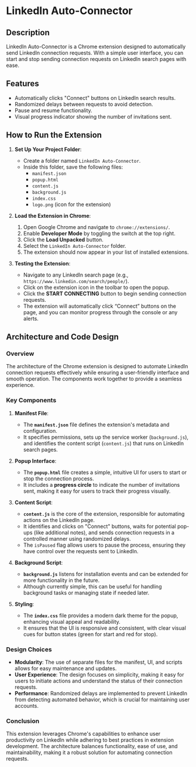 # LinkedIn Auto-Connector

## Description
LinkedIn Auto-Connector is a Chrome extension designed to automatically send LinkedIn connection requests. With a simple user interface, you can start and stop sending connection requests on LinkedIn search pages with ease.

## Features
- Automatically clicks "Connect" buttons on LinkedIn search results.
- Randomized delays between requests to avoid detection.
- Pause and resume functionality.
- Visual progress indicator showing the number of invitations sent.

## How to Run the Extension

1. **Set Up Your Project Folder**:
   - Create a folder named `LinkedIn Auto-Connector`.
   - Inside this folder, save the following files:
     - `manifest.json`
     - `popup.html`
     - `content.js`
     - `background.js`
     - `index.css`
     - `logo.png` (icon for the extension)

2. **Load the Extension in Chrome**:
   1. Open Google Chrome and navigate to `chrome://extensions/`.
   2. Enable **Developer Mode** by toggling the switch at the top right.
   3. Click the **Load Unpacked** button.
   4. Select the `LinkedIn Auto-Connector` folder.
   5. The extension should now appear in your list of installed extensions.

3. **Testing the Extension**:
   - Navigate to any LinkedIn search page (e.g., `https://www.linkedin.com/search/people/`).
   - Click on the extension icon in the toolbar to open the popup.
   - Click the **START CONNECTING** button to begin sending connection requests.
   - The extension will automatically click “Connect” buttons on the page, and you can monitor progress through the console or any alerts.

## Architecture and Code Design

### Overview  
The architecture of the Chrome extension is designed to automate LinkedIn connection requests effectively while ensuring a user-friendly interface and smooth operation. The components work together to provide a seamless experience.

### Key Components  
1. **Manifest File**:
   - The **`manifest.json`** file defines the extension's metadata and configuration.
   - It specifies permissions, sets up the service worker (`background.js`), and identifies the content script (`content.js`) that runs on LinkedIn search pages.

2. **Popup Interface**:
   - The **`popup.html`** file creates a simple, intuitive UI for users to start or stop the connection process.
   - It includes a **progress circle** to indicate the number of invitations sent, making it easy for users to track their progress visually.

3. **Content Script**:
   - **`content.js`** is the core of the extension, responsible for automating actions on the LinkedIn page.
   - It identifies and clicks on "Connect" buttons, waits for potential pop-ups (like additional notes), and sends connection requests in a controlled manner using randomized delays.
   - The `isPaused` flag allows users to pause the process, ensuring they have control over the requests sent to LinkedIn.

4. **Background Script**:
   - **`background.js`** listens for installation events and can be extended for more functionality in the future.
   - Although currently simple, this can be useful for handling background tasks or managing state if needed later.

5. **Styling**:
   - The **`index.css`** file provides a modern dark theme for the popup, enhancing visual appeal and readability.
   - It ensures that the UI is responsive and consistent, with clear visual cues for button states (green for start and red for stop).

### Design Choices  
- **Modularity**: The use of separate files for the manifest, UI, and scripts allows for easy maintenance and updates.
- **User Experience**: The design focuses on simplicity, making it easy for users to initiate actions and understand the status of their connection requests.
- **Performance**: Randomized delays are implemented to prevent LinkedIn from detecting automated behavior, which is crucial for maintaining user accounts.

### Conclusion  
This extension leverages Chrome's capabilities to enhance user productivity on LinkedIn while adhering to best practices in extension development. The architecture balances functionality, ease of use, and maintainability, making it a robust solution for automating connection requests.
